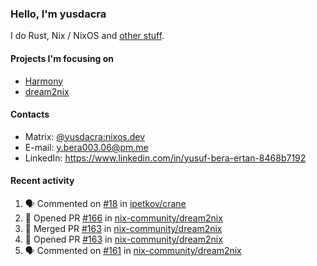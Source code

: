 ### Hello, I'm yusdacra

I do Rust, Nix / NixOS and [other stuff](https://yusdacra.gitlab.io/about).

#### Projects I'm focusing on

- [Harmony](https://harmonyapp.io)
- [dream2nix](https://github.com/nix-community/dream2nix)

#### Contacts

- Matrix: [@yusdacra:nixos.dev](https://matrix.to/#/@yusdacra:nixos.dev)
- E-mail: y.bera003.06@pm.me
- LinkedIn: https://www.linkedin.com/in/yusuf-bera-ertan-8468b7192

#### Recent activity

<!--START_SECTION:activity-->
1. 🗣 Commented on [#18](https://github.com/ipetkov/crane/issues/18) in [ipetkov/crane](https://github.com/ipetkov/crane)
2. 💪 Opened PR [#166](https://github.com/nix-community/dream2nix/pull/166) in [nix-community/dream2nix](https://github.com/nix-community/dream2nix)
3. 🎉 Merged PR [#163](https://github.com/nix-community/dream2nix/pull/163) in [nix-community/dream2nix](https://github.com/nix-community/dream2nix)
4. 💪 Opened PR [#163](https://github.com/nix-community/dream2nix/pull/163) in [nix-community/dream2nix](https://github.com/nix-community/dream2nix)
5. 🗣 Commented on [#161](https://github.com/nix-community/dream2nix/issues/161) in [nix-community/dream2nix](https://github.com/nix-community/dream2nix)
<!--END_SECTION:activity-->
